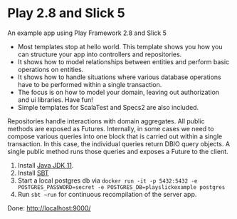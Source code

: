 Play 2.8 and Slick 5
==================

An example app using Play Framework 2.8 and Slick 5

* Most templates stop at hello world. This template shows you how you can structure your app into controllers and repositories.
* It shows how to model relationships between entities and perform basic operations on entities.
* It shows how to handle situations where various database operations have to be performed within a single transaction.
* The focus is on how to model your domain, leaving out authorization and ui libraries. Have fun!
* Simple templates for ScalaTest and Specs2 are also included.

Repositories handle interactions with domain aggregates. All public methods are exposed as Futures. Internally, in some cases we need to compose various queries into one block that is carried out within a single transaction. In this case, the individual queries return DBIO query objects. A single public method runs those queries and exposes a Future to the client.


1. Install [Java JDK 11](https://adoptopenjdk.net/).
2. Install [SBT](http://www.scala-sbt.org/download.html)
3. Start a local postgres db via `docker run -it -p 5432:5432 -e POSTGRES_PASSWORD=secret -e POSTGRES_DB=playslickexample postgres`
3. Run `sbt ~run` for continuous recompilation of the server app.

Done: [http://localhost:9000/](http://localhost:9000/)
